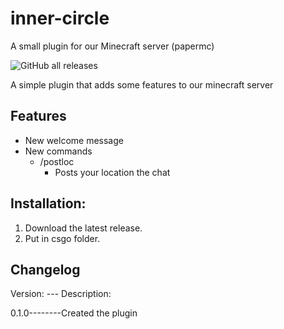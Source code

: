 # inner-circle
A small plugin for our Minecraft server (papermc)

![GitHub all releases](https://img.shields.io/github/downloads/2Lynk/inner-circle/total?color=brightgreen&logo=GitHub)

A simple plugin that adds some features to our minecraft server

## Features
- New welcome message
- New commands
  - /postloc
    - Posts your location the chat   

## Installation:
1. Download the latest release.
2. Put in csgo folder.


## Changelog

Version: --- Description:

0.1.0--------Created the plugin
